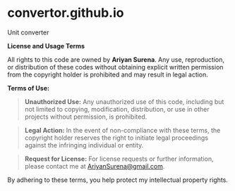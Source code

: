 # convertor.github.io
Unit converter

**License and Usage Terms**
  
All rights to this code are owned by **Ariyan Surena**. Any use, reproduction, or distribution of these codes without obtaining explicit written permission from the copyright holder is prohibited and may result in legal action.

**Terms of Use:**
> **Unauthorized Use:** Any unauthorized use of this code, including but not limited to copying, modification, distribution, or use in other projects without permission, is prohibited.

> **Legal Action:** In the event of non-compliance with these terms, the copyright holder reserves the right to initiate legal proceedings against the infringing individual or entity.

> **Request for License:** For license requests or further information, please contact me at AriyanSurena@gmail.com.

By adhering to these terms, you help protect my intellectual property rights.

